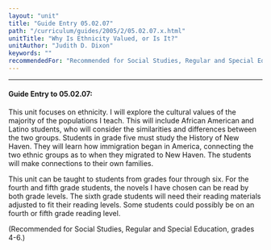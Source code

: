 ```yaml
---
layout: "unit"
title: "Guide Entry 05.02.07"
path: "/curriculum/guides/2005/2/05.02.07.x.html"
unitTitle: "Why Is Ethnicity Valued, or Is It?"
unitAuthor: "Judith D. Dixon"
keywords: ""
recommendedFor: "Recommended for Social Studies, Regular and Special Education, grades 4-6."
---
```

<body>
<hr/>
<h4>
Guide Entry to 05.02.07:
</h4>
<p>
This unit focuses on ethnicity. I will explore the cultural values of the majority of the populations I teach. This will include African American and Latino students, who will consider the similarities and differences between the two groups. Students in grade five must study the History of New Haven. They will learn how immigration began in America, connecting the two ethnic groups as to when they migrated to New Haven. The students will make connections to their own families.
</p>
<p>
This unit can be taught to students from grades four through six. For the fourth and fifth grade students, the novels I have chosen can be read by both grade levels. The sixth grade students will need their reading materials adjusted to fit their reading levels.  Some students could possibly be on an fourth or fifth grade reading level.
</p>
<p>
(Recommended for Social Studies, Regular and Special Education, grades 4-6.)
</p>
</body>